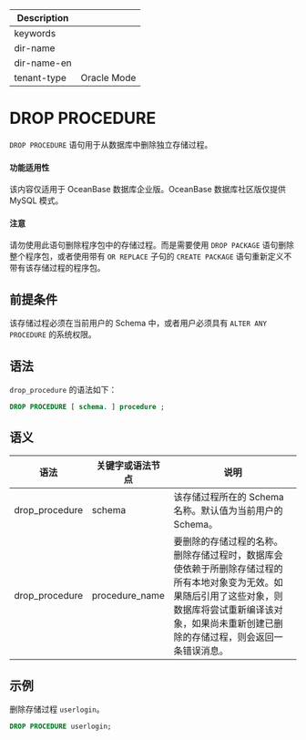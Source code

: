 | Description   |                 |
|---------------|-----------------|
| keywords      |                 |
| dir-name      |                 |
| dir-name-en   |                 |
| tenant-type   | Oracle Mode     |


# DROP PROCEDURE 

`DROP PROCEDURE` 语句用于从数据库中删除独立存储过程。

  <main id="notice" >
    <h4>功能适用性</h4>
    <p>该内容仅适用于 OceanBase 数据库企业版。OceanBase 数据库社区版仅提供 MySQL 模式。
  </main>

  <main id="notice" type='notice'>
    <h4>注意</h4>  
    <p>请勿使用此语句删除程序包中的存储过程。而是需要使用 <code>DROP PACKAGE</code> 语句删除整个程序包，或者使用带有 <code>OR REPLACE</code> 子句的 <code>CREATE PACKAGE</code> 语句重新定义不带有该存储过程的程序包。</p>
  </main>

前提条件 
-------------------------

该存储过程必须在当前用户的 Schema 中，或者用户必须具有 `ALTER ANY PROCEDURE` 的系统权限。

语法 
-----------------------

`drop_procedure` 的语法如下：

```sql
DROP PROCEDURE [ schema. ] procedure ;
```



语义 
-----------------------



|       语法       |    关键字或语法节点    |                                                           说明                                                            |
|----------------|----------------|-------------------------------------------------------------------------------------------------------------------------|
| drop_procedure | schema         | 该存储过程所在的 Schema 名称。默认值为当前用户的 Schema。                                                                                    |
| drop_procedure | procedure_name | 要删除的存储过程的名称。 删除存储过程时，数据库会使依赖于所删除存储过程的所有本地对象变为无效。如果随后引用了这些对象，则数据库将尝试重新编译该对象，如果尚未重新创建已删除的存储过程，则会返回一条错误消息。 |



示例 
-----------------------

删除存储过程 `userlogin`。

```sql
DROP PROCEDURE userlogin; 
```


